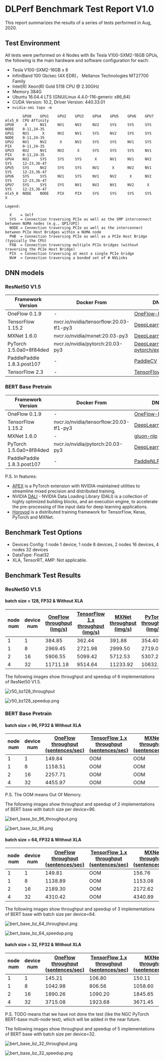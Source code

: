# DLPerf Benchmark Test Report V1.0

This report summarizes the results of a series of tests performed in Aug, 2020.  

## Test Environment

All tests were performed on 4 Nodes with 8x Tesla V100-SXM2-16GB GPUs, the following is the main hardware and software configuration for each:  

- Tesla V100-SXM2-16GB x 8
- InfiniBand 100 Gb/sec (4X EDR)， Mellanox Technologies MT27700 Family
- Intel(R) Xeon(R) Gold 5118 CPU @ 2.30GHz
- Memory 384G
- Ubuntu 16.04.4 LTS (GNU/Linux 4.4.0-116-generic x86_64)
- CUDA Version: 10.2, Driver Version: 440.33.01
- `nvidia-smi topo -m`

```
        GPU0    GPU1    GPU2    GPU3    GPU4    GPU5    GPU6    GPU7    mlx5_0  CPU Affinity
GPU0     X      NV1     NV1     NV2     NV2     SYS     SYS     SYS     NODE    0-11,24-35
GPU1    NV1      X      NV2     NV1     SYS     NV2     SYS     SYS     NODE    0-11,24-35
GPU2    NV1     NV2      X      NV2     SYS     SYS     NV1     SYS     PIX     0-11,24-35
GPU3    NV2     NV1     NV2      X      SYS     SYS     SYS     NV1     PIX     0-11,24-35
GPU4    NV2     SYS     SYS     SYS      X      NV1     NV1     NV2     SYS     12-23,36-47
GPU5    SYS     NV2     SYS     SYS     NV1      X      NV2     NV1     SYS     12-23,36-47
GPU6    SYS     SYS     NV1     SYS     NV1     NV2      X      NV2     SYS     12-23,36-47
GPU7    SYS     SYS     SYS     NV1     NV2     NV1     NV2      X      SYS     12-23,36-47
mlx5_0  NODE    NODE    PIX     PIX     SYS     SYS     SYS     SYS      X

Legend:

  X    = Self
  SYS  = Connection traversing PCIe as well as the SMP interconnect between NUMA nodes (e.g., QPI/UPI)
  NODE = Connection traversing PCIe as well as the interconnect between PCIe Host Bridges within a NUMA node
  PHB  = Connection traversing PCIe as well as a PCIe Host Bridge (typically the CPU)
  PXB  = Connection traversing multiple PCIe bridges (without traversing the PCIe Host Bridge)
  PIX  = Connection traversing at most a single PCIe bridge
  NV#  = Connection traversing a bonded set of # NVLinks

```

## DNN models 

### ResNet50 V1.5

| Framework Version          | Docker From                             | DNN Model Sources                                            | Features       |
| -------------------------- | --------------------------------------- | ------------------------------------------------------------ | -------------- |
| OneFlow 0.1.9              | -                                       | [OneFlow-Benchmark](https://github.com/Oneflow-Inc/OneFlow-Benchmark/tree/637bb9cdb4cc1582f13bcc171acbc8a8089d9435/Classification/cnns) | official       |
| TensorFlow 1.15.2          | nvcr.io/nvidia/tensorflow:20.03-tf1-py3 | [DeepLearningExamples/TensorFLow](https://github.com/NVIDIA/DeepLearningExamples/tree/fed7ba99cde958fda12c9e81d12b3d7e738e0590/TensorFlow/Classification/ConvNets/resnet50v1.5) | DALI+Horovod   |
| MXNet 1.6.0                | nvcr.io/nvidia/mxnet:20.03-py3          | [DeepLearningExamples/MxNet](https://github.com/NVIDIA/DeepLearningExamples/tree/e470c2150abf4179f873cabad23945bbc920cc5f/MxNet/Classification/RN50v1.5) | DALI+Horovod   |
| PyTorch 1.5.0a0+8f84ded    | nvcr.io/nvidia/pytorch:20.03-py3        | [DeepLearningExamples/PyTorch](https://github.com/NVIDIA/DeepLearningExamples/tree/46ff3707e04683e41b79af0f94a74e45f8016786/PyTorch/Classification/ConvNets/resnet50v1.5) <br>[pytorch/examples](https://github.com/pytorch/examples/tree/4b119d735b802453479d739bf823f3f7d8d5d422/imagenet) | official, DALI |
| PaddlePaddle 1.8.3.post107 | -                                       | [PaddleCV](https://github.com/PaddlePaddle/models/tree/release/1.8/PaddleCV/image_classification) | official       |
| TensorFlow 2.3             | -                                       | [TensorFlow-models](https://github.com/tensorflow/models/tree/r2.3.0/official/vision/image_classification) | official       |

### BERT Base Pretrain

| Framework Version          | Docker From                             | DNN Model Sources                                            | Features |
| -------------------------- | --------------------------------------- | ------------------------------------------------------------ | -------- |
| OneFlow 0.1.9              | -                                       | [OneFlow-Benchmark](https://github.com/Oneflow-Inc/OneFlow-Benchmark/tree/637bb9cdb4cc1582f13bcc171acbc8a8089d9435/LanguageModeling/BERT) | official |
| TensorFlow 1.15.2          | nvcr.io/nvidia/tensorflow:20.03-tf1-py3 | [DeepLearningExamples/TensorFlow](https://github.com/NVIDIA/DeepLearningExamples/tree/fed7ba99cde958fda12c9e81d12b3d7e738e0590/TensorFlow/LanguageModeling/BERT) | Horovod  |
| MXNet 1.6.0                | -                                       | [gluon-nlp](https://github.com/dmlc/gluon-nlp/tree/7b7bf60259e28b3bf1f4d70569a7e5c18e2f4b3e/scripts/bert) | Horovod  |
| PyTorch 1.5.0a0+8f84ded    | nvcr.io/nvidia/pytorch:20.03-py3        | [DeepLearningExamples/PyTorch](https://github.com/NVIDIA/DeepLearningExamples/tree/26c26761042c0e352238add07f0074e87ac66023/PyTorch/LanguageModeling/BERT) | APEX     |
| PaddlePaddle 1.8.3.post107 | -                                       | [PaddleNLP](https://github.com/PaddlePaddle/models/tree/release/1.8/PaddleNLP/pretrain_language_models/BERT) | official |

P.S.  In features:

- [APEX](https://github.com/NVIDIA/apex) is a PyTorch extension with NVIDIA-maintained utilities to streamline mixed precision and distributed training.
- NVIDIA [DALI](https://docs.nvidia.com/deeplearning/dali/release-notes/index.html) - NVIDIA Data Loading Library (DALI) is a collection of highly optimized building blocks, and an execution engine, to accelerate the pre-processing of the input data for deep learning applications. 
- [Horovod](https://github.com/horovod/horovod) is a distributed training framework for TensorFlow, Keras, PyTorch and MXNet. 

## Benchmark Test Options

- Devices Config: 1 node 1 device, 1 node 8 devices, 2 nodes 16 devices, 4 nodes 32 devices
- DataType: Float32
- XLA, TensorRT, AMP:  Not applicable.

## Benchmark Test Results

### ResNet50 V1.5

#### batch size = 128,  FP32 & Without XLA

| node num | device num | [OneFlow<br>throughput<br>(img/s)](../OneFlow/ConvNets/rn50_fp32_report_0821.md) | [TensorFlow 1.x<br>throughput<br>(img/s)](../NVIDIADeepLearningExamples/TensorFlow/Classification/ConvNets/resnet50v1.5) | [MXNet<br>throughput<br>(img/s)](../NVIDIADeepLearningExamples/MxNet/Classification/RN50v1.5) | [PyTorch<br>throughput<br>(img/s)](../PyTorch/resnet50v1.5) | [PaddlePaddle<br>throughput<br>(img/s)](../PaddlePaddle/resnet50v1.5) | [TensorFlow 2.x<br>throughput<br>(img/s)](../TensorFlow/resnet50v1.5) |
| -------- | ---------- | ------------------------------------------------------------ | ------------------------------------------------------------ | ------------------------------------------------------------ | ----------------------------------------------------------- | ------------------------------------------------------------ | ------------------------------------------------------------ |
| 1        | 1          | 384.85                                                       | 362.44                                                       | 391.88                                                       | 354.40                                                      | 352.72                                                       | 321.80                                                       |
| 1        | 8          | 2969.45                                                      | 2721.98                                                      | 2999.50                                                      | 2719.07                                                     | 2625.38                                                      | 2458.74                                                      |
| 2        | 16         | 5906.55                                                      | 5099.42                                                      | 5712.53                                                      | 5307.21                                                     | 4895.27                                                      | 4849.68                                                      |
| 4        | 32         | 11711.18                                                     | 9514.64                                                      | 11233.92                                                     | 10632.33                                                    | 9348.17                                                      | 9418.44                                                      |

The following images show throughput and speedup of 6 implementations of ResNet50 V1.5.

![r50_bz128_throughput](imgs/r50_bz128_throughput.png)

![r50_bz128_speedup.png](imgs/r50_bz128_speedup.png)

### BERT Base Pretrain 

#### batch size = 96,  FP32 & Without XLA

| node num | device num | [OneFlow<br>throughput<br>(sentences/sec)](../OneFlow/BERT/bert_base_fp32_report_0822.md) | [TensorFlow 1.x<br>throughput<br>(sentences/sec)](../NVIDIADeepLearningExamples/TensorFlow/LanguageModeling/BERT) | [MXNet<br>throughput<br>(sentences/sec)](../MxNet/BERT) | [PyTorch<br>throughput<br>(sentences/sec)](../NVIDIADeepLearningExamples/PyTorch/BERT) | [PaddlePaddle<br>throughput<br>(sentences/sec)](../PaddlePaddle/bert) |
| -------- | ---------- | ------------------------------------------------------------ | ------------------------------------------------------------ | ------------------------------------------------------- | ------------------------------------------------------------ | ------------------------------------------------------------ |
| 1        | 1          | 149.84                                                       | OOM                                                          | OOM                                                     | OOM                                                          | 136.97                                                       |
| 1        | 8          | 1158.51                                                      | OOM                                                          | OOM                                                     | OOM                                                          | 868.60                                                       |
| 2        | 16         | 2257.71                                                      | OOM                                                          | OOM                                                     | OOM                                                          | 1631.36                                                      |
| 4        | 32         | 4455.97                                                      | OOM                                                          | OOM                                                     | OOM                                                          | 3167.68                                                      |

P.S. The OOM means Out Of Memory.

The following images show throughput and speedup of 2 implementations of BERT base with batch size per device=96.

![bert_base_bz_96_throughput.png](imgs/bert_base_bz_96_throughput.png)

![bert_base_bz_96.png](imgs/bert_base_bz_96_speedup.png)

#### batch size = 64,  FP32 & Without XLA

| node num | device num | [OneFlow<br/>throughput<br/>(sentences/sec)](../OneFlow/BERT/bert_base_fp32_report_0822.md) | [TensorFlow 1.x<br/>throughput<br/>(sentences/sec)](../NVIDIADeepLearningExamples/TensorFlow/LanguageModeling/BERT) | [MXNet<br/>throughput<br/>(sentences/sec)](../MxNet/BERT) | [PyTorch<br/>throughput<br/>(sentences/sec)](../NVIDIADeepLearningExamples/PyTorch/BERT) | [PaddlePaddle<br/>throughput<br/>(sentences/sec)](../PaddlePaddle/bert) |
| -------- | ---------- | ------------------------------------------------------------ | ------------------------------------------------------------ | --------------------------------------------------------- | ------------------------------------------------------------ | ------------------------------------------------------------ |
| 1        | 1          | 149.81                                                       | OOM                                                          | 156.76                                                    | OOM                                                          | 137.27                                                       |
| 1        | 8          | 1138.89                                                      | OOM                                                          | 1153.08                                                   | OOM                                                          | 761.22                                                       |
| 2        | 16         | 2189.30                                                      | OOM                                                          | 2172.62                                                   | OOM                                                          | 1426.52                                                      |
| 4        | 32         | 4310.42                                                      | OOM                                                          | 4340.89                                                   | OOM                                                          | 2736.78                                                      |

The following images show throughput and speedup of 3 implementations of BERT base with batch size per device=64.

![bert_base_bz_64_throughput.png](imgs/bert_base_bz_64_throughput.png)

![bert_base_bz_64_speedup.png](imgs/bert_base_bz_64_speedup.png)

#### batch size = 32,  FP32 & Without XLA

| node num | device num | [OneFlow<br/>throughput<br/>(sentences/sec)](../OneFlow/BERT/bert_base_fp32_report_0822.md) | [TensorFlow 1.x<br/>throughput<br/>(sentences/sec)](../NVIDIADeepLearningExamples/TensorFlow/LanguageModeling/BERT) | [MXNet<br/>throughput<br/>(sentences/sec)](../MxNet/BERT) | [PyTorch<br/>throughput<br/>(sentences/sec)](../NVIDIADeepLearningExamples/PyTorch/BERT) | [PaddlePaddle<br/>throughput<br/>(sentences/sec)](../PaddlePaddle/bert) |
| -------- | ---------- | ------------------------------------------------------------ | ------------------------------------------------------------ | --------------------------------------------------------- | ------------------------------------------------------------ | ------------------------------------------------------------ |
| 1        | 1          | 145.21                                                       | 106.80                                                       | 150.11                                                    | 119.61                                                       | 132.64                                                       |
| 1        | 8          | 1042.98                                                      | 806.56                                                       | 1058.60                                                   | 908.85                                                       | 615.12                                                       |
| 2        | 16         | 1890.26                                                      | 1090.20                                                      | 1845.65                                                   | TODO                                                         | 1116.02                                                      |
| 4        | 32         | 3715.08                                                      | 1923.68                                                      | 3671.45                                                   | TODO                                                         | 2073.60                                                      |

P.S. TODO means that we have not done the test (like the NGC PyTorch BERT-base multi-node test), which will be added in the near future.

The following images show throughput and speedup of 5 implementations of BERT base with batch size per device=32.

![bert_base_bz_32_throughput.png](imgs/bert_base_bz_32_throughput.png)

![bert_base_bz_32_speedup.png](imgs/bert_base_bz_32_speedup.png)
